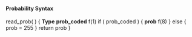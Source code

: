 #### Probability Syntax

<div class="syntax">
read_prob( ) {                                                        <b>Type</b>
    <b>prob_coded</b>                                                        f(1)
    if ( prob_coded ) {
        <b>prob</b>                                                          f(8)
    } else {
        prob = 255
    }
    return prob
}

</div>
